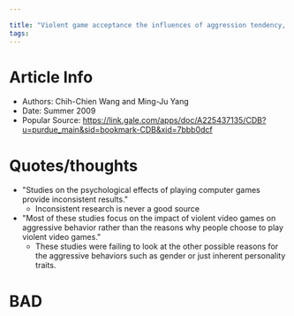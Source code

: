```yaml
---

title: "Violent game acceptance the influences of aggression tendency, thrill seeking, and perceived risk"
tags:
---
```

# Article Info
- Authors: Chih-Chien Wang and Ming-Ju Yang
- Date: Summer 2009
- Popular Source: https://link.gale.com/apps/doc/A225437135/CDB?u=purdue_main&sid=bookmark-CDB&xid=7bbb0dcf
# Quotes/thoughts
- "Studies on the psychological effects of playing computer games provide inconsistent results."
	- Inconsistent research is never a good source
- "Most of these studies focus on the impact of violent video games on aggressive behavior rather than the reasons why people choose to play violent video games."
	- These studies were failing to look at the other possible reasons for the aggressive behaviors such as gender or just inherent personality traits.


# BAD

